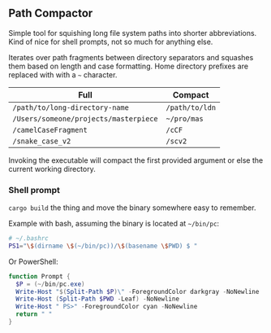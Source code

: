## Path Compactor

Simple tool for squishing long file system paths into shorter abbreviations. Kind of nice for shell prompts, not so much for anything else.

Iterates over path fragments between directory separators and squashes them based on length and case formatting. Home directory prefixes are replaced with with a `~` character.

| Full | Compact |
| --- | --- |
| `/path/to/long-directory-name` | `/path/to/ldn` |
| `/Users/someone/projects/masterpiece` | `~/pro/mas` |
| `/camelCaseFragment` | `/cCF` |
| `/snake_case_v2` | `/scv2` |

Invoking the executable will compact the first provided argument or else the current working directory.

### Shell prompt

`cargo build` the thing and move the binary somewhere easy to remember.

Example with bash, assuming the binary is located at `~/bin/pc`:

```sh
# ~/.bashrc
PS1="\$(dirname \$(~/bin/pc))/\$(basename \$PWD) $ "
```

Or PowerShell:

```powershell
function Prompt {
  $P = (~/bin/pc.exe)
  Write-Host "$(Split-Path $P)\" -ForegroundColor darkgray -NoNewline
  Write-Host (Split-Path $PWD -Leaf) -NoNewline
  Write-Host " PS>" -ForegroundColor cyan -NoNewline
  return " "
}
```
